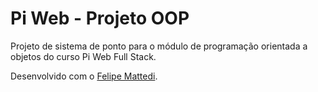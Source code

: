 # Pi Web - Projeto OOP
Projeto de sistema de ponto para o módulo de programação orientada a objetos do curso Pi Web Full Stack.

Desenvolvido com o [Felipe Mattedi](https://github.com/felipe-mattedi/).
